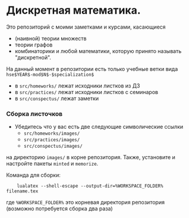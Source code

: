 # Дискретная математика.
Это репозиторий с моими заметками и курсами, касающиеся
- (наивной) теории множеств
- теории графов
- комбинаторики
и любой математики, которую принято называть "дискретной".

На данный момент в репозитории есть только учебные ветки вида ``hse$YEAR$-mod$N$-$specialization$``
- в ``src/homeworks/`` лежат исходники листков из ДЗ
- в ``src/practices/`` лежат исходники листков с семинаров
- в ``src/conspectus/`` лежат заметки

### Сборка листочков

- Убедитесь что у вас есть две следующие символические ссылки 
    - ```src/homeworks/images/```   
    - ```src/practices/images/```  
    - ```src/conspectus/images/```  

на директорию ```images/``` в корне репозитория. Также, установите и настройте пакеты ``minted`` и ``memorize``. 

Команда для сборки:
```shell
    lualatex --shell-escape --output-dir=%WORKSPACE_FOLDER%  filename.tex
```
где ```%WORKSPACE_FOLDER%``` это корневая директория репозитория (возможно потребуется сборка два раза)



